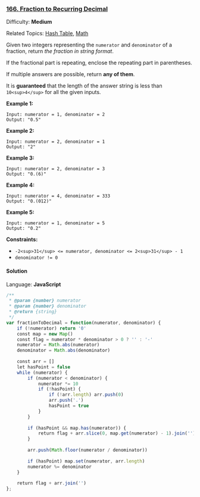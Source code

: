 ### [166\. Fraction to Recurring Decimal](https://leetcode.com/problems/fraction-to-recurring-decimal/)

Difficulty: **Medium**  

Related Topics: [Hash Table](https://leetcode.com/tag/hash-table/), [Math](https://leetcode.com/tag/math/)


Given two integers representing the `numerator` and `denominator` of a fraction, return _the fraction in string format_.

If the fractional part is repeating, enclose the repeating part in parentheses.

If multiple answers are possible, return **any of them**.

It is **guaranteed** that the length of the answer string is less than `10<sup>4</sup>` for all the given inputs.

**Example 1:**

```
Input: numerator = 1, denominator = 2
Output: "0.5"
```

**Example 2:**

```
Input: numerator = 2, denominator = 1
Output: "2"
```

**Example 3:**

```
Input: numerator = 2, denominator = 3
Output: "0.(6)"
```

**Example 4:**

```
Input: numerator = 4, denominator = 333
Output: "0.(012)"
```

**Example 5:**

```
Input: numerator = 1, denominator = 5
Output: "0.2"
```

**Constraints:**

*   `-2<sup>31</sup> <= numerator, denominator <= 2<sup>31</sup> - 1`
*   `denominator != 0`


#### Solution

Language: **JavaScript**

```javascript
/**
 * @param {number} numerator
 * @param {number} denominator
 * @return {string}
 */
var fractionToDecimal = function(numerator, denominator) {
    if (!numerator) return '0'
    const map = new Map()
    const flag = numerator * denominator > 0 ? '' : '-'
    numerator = Math.abs(numerator)
    denominator = Math.abs(denominator)
    
    const arr = []
    let hasPoint = false
    while (numerator) {
        if (numerator < denominator) {
            numerator *= 10
            if (!hasPoint) {
                if (!arr.length) arr.push(0)
                arr.push('.')
                hasPoint = true
            }
        }
        
        if (hasPoint && map.has(numerator)) {
            return flag + arr.slice(0, map.get(numerator) - 1).join('') + '(' + arr.slice(map.get(numerator) - 1).join('') + ')'
        }
        
        arr.push(Math.floor(numerator / denominator))
        
        if (hasPoint) map.set(numerator, arr.length)
        numerator %= denominator
    }
    
    return flag + arr.join('')
};
```